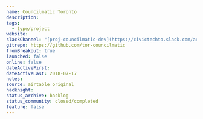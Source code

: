 ```yaml
---
name: Councilmatic Toronto
description: 
tags:
  - type/project
website: 
slackChannel: "[proj-councilmatic-dev](https://civictechto.slack.com/archives/C0QTT4T2B)"
gitrepo: https://github.com/tor-councilmatic
fromBreakout: true
launched: false
online: false
dateActiveFirst: 
dateActiveLast: 2018-07-17
notes: 
source: airtable original
hacknight: 
status_archive: backlog
status_community: closed/completed
feature: false
---
```

